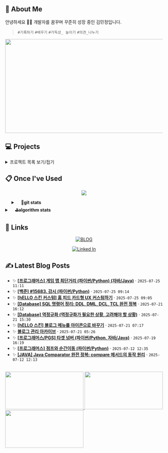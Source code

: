 ## 👋  About Me 

안녕하세요 🙌🏻 개발자를 꿈꾸며 꾸준히 성장 중인 김민정입니다.
> `#기록하기` `#배우기` `#가독성_ 높이기` `#의견_나누기`

<!--
```
💻 새로운 기술을 배우는 것을 즐기며, 이를 블로그와 깃허브에 기록으로 남기는 습관을 가지고 있습니다.
🔍 문제 해결 과정에서 함께 고민하고 토론하는 것을 좋아하며, 팀원들과의 협업을 중요하게 생각합니다.
📚 모르는 것은 부끄러워하지 않고 적극적으로 배우며, 작은 성과도 기록하고 공유하는 습관을 지향합니다.
✍️ 유지보수가 쉽고 가독성이 높은 코드를 작성하는 것을 목표로 하며, 코드의 명확성과 이해도를 중요하게 생각합니다.
```
-->
<!-- gitAnimal 농장 -->
<a href="https://www.gitanimals.org/en_US?utm_medium=image&utm_source=Mingguriguri&utm_content=farm">
<img
  src="https://render.gitanimals.org/farms/Mingguriguri"
  width="800"
  height="300"
/>
</a>


## 💻 Projects
<details>
  <summary>프로젝트 목록 보기/접기</summary>
  <br>
	
- **Golbang** (2024.03 ~ 진행 중):
  - 골프 모임 생성, 일정 공유, 게임 기록 관리 서비스.
  - Django 기반 백엔드 개발 및 JWT 인증 시스템
  - 모임, 통계 기능 구현
  - FCM 기반 푸시 알림 기능 구현
  - 이미지 최적화 기능 구현

- **TOUS** (ToUs; Tours) (2024.04 ~ 2024.06):
  - 여행 일정 관리 및 실시간 메신저 기능 제공.
  - Spring Boot를 활용한 REST API 및 실시간 채팅 개발.

- **Pang** (2023.04 ~ 2023.06):
  - AI 기반 마인드맵 메모 서비스.
  - Django 풀스택 개발 및 방사형 UI 구현.

- **iNES 연구실 웹사이트** (2023.06 ~ 2024.07):
  - 연구 성과 및 논문 정보 공유를 위한 웹페이지 구축.
  - Django, AWS EC2, Docker를 활용한 서버 배포 및 운영.
</details>


## 📋 Once I've Used
<!-- 스킬 아이콘 --> 
<p align="center">
  <a href="https://skillicons.dev">
    <img src="https://skillicons.dev/icons?i=py,django,java,spring,vscode,eclipse,aws,mysql,redis,sqlite,figma,notion,docker,git&perline=20">
  </a>
</p>
 
<!--([뱃지 커스텀 사이트 : https://shields.io/category/coverage](https://simpleicons.org/))-->
<!-- Contribution Graph --> 
<!-- [![Ashutosh's github activity graph](https://github-readme-activity-graph.vercel.app/graph?username=Mingguriguri&theme=merko&bg_color=ffffffff&color=0a0f0b&line=abd200&point=abd200&area=true&hide_border=true)](https://github.com/ashutosh00710/github-readme-activity-graph) -->

<!-- [![Ashutosh's github activity graph](https://github-readme-activity-graph.vercel.app/graph?username=mingguriguri&theme=merko&area=true)](https://github.com/ashutosh00710/github-readme-activity-graph) -->

<details align="left" style="margin-left:20px">
	<summary>&nbsp;&nbsp;&nbsp;&nbsp;<b>🌱git stats</b></summary><br>
	
![MinJeong's GitHub stats](https://github-readme-stats.vercel.app/api?username=Mingguriguri&show_icons=true&hide=contribs&theme=merko&bg_color=000000&count_private=true&line_height=24)
	
</details>

<details align="left">
	<summary>&nbsp;&nbsp;&nbsp;&nbsp;<b>⛳algorithm stats</b></summary><br>
	
[![Solved.ac
프로필](http://mazassumnida.wtf/api/v2/generate_badge?boj=merrong925)](https://solved.ac/merrong925)

<img src="https://leetcard.jacoblin.cool/minggu_123?theme=light&font=ABeeZee" width="420"> 
	
</details>

## 🔗 Links
<div align="center">
<!-- 뱃지 사이트 : https://badgesgenerator.com/ -->
  <a href="https://minjeong.oopy.io/"><img src="https://img.shields.io/badge/BLOG-click!-White?labelColor=CDC1FF&style=social&logo=Notion&logoColor=black&link=https://minjeong.oopy.io/" alt="BLOG" /></a>
  
  <a href="https://www.linkedin.com/in/%EB%AF%BC%EC%A0%95-%EA%B9%80-11b157299/"><img src="https://img.shields.io/badge/Linked%20In-click!-White?labelColor=CDC1FF&style=social&logo=LinkedIn&logoColor=blue&link=https://www.linkedin.com/in/%EB%AF%BC%EC%A0%95-%EA%B9%80-11b157299/" alt="Linked In" /></a>
	
</div>


## ✍️ Latest Blog Posts

<!-- BLOG-POST-LIST:START -->
- ✨ **[[프로그래머스] 게임 맵 최단거리 (파이썬/Python) (자바/Java)](https://minsllogg.tistory.com/entry/%ED%94%84%EB%A1%9C%EA%B7%B8%EB%9E%98%EB%A8%B8%EC%8A%A4-%EA%B2%8C%EC%9E%84-%EB%A7%B5-%EC%B5%9C%EB%8B%A8%EA%B1%B0%EB%A6%AC-%ED%8C%8C%EC%9D%B4%EC%8D%ACPython-%EC%9E%90%EB%B0%94Java)** · `2025-07-25 11:11`
- ✨ **[[백준] #15683. 감시 (파이썬/Python)](https://minsllogg.tistory.com/entry/%EB%B0%B1%EC%A4%80-15683-%EA%B0%90%EC%8B%9C-%ED%8C%8C%EC%9D%B4%EC%8D%ACPython)** · `2025-07-25 09:14`
- ✨ **[[hELLO 스킨 커스텀]  홈 피드 카드형 UX 커스텀하기](https://minsllogg.tistory.com/entry/hELLO-%EC%8A%A4%ED%82%A8-%EC%BB%A4%EC%8A%A4%ED%85%80-%ED%99%88-%ED%94%BC%EB%93%9C-%EC%B9%B4%EB%93%9C%ED%98%95-UX-%EC%BB%A4%EC%8A%A4%ED%85%80%ED%95%98%EA%B8%B0)** · `2025-07-25 09:05`
- ✨ **[[Database] SQL 명령어 정리: DDL, DML, DCL, TCL 완전 정복](https://minsllogg.tistory.com/entry/Database-SQL-%EB%AA%85%EB%A0%B9%EC%96%B4-%EC%A0%95%EB%A6%AC-DDL-DML-DCL-TCL-%EC%99%84%EC%A0%84-%EC%A0%95%EB%B3%B5)** · `2025-07-21 16:12`
- ✨ **[[Database] 역정규화 (역정규화가 필요한 상황, 고려해야 할 상황)](https://minsllogg.tistory.com/entry/Database-%EC%97%AD%EC%A0%95%EA%B7%9C%ED%99%94-%EC%97%AD%EC%A0%95%EA%B7%9C%ED%99%94%EA%B0%80-%ED%95%84%EC%9A%94%ED%95%9C-%EC%83%81%ED%99%A9-%EA%B3%A0%EB%A0%A4%ED%95%B4%EC%95%BC-%ED%95%A0-%EC%83%81%ED%99%A9)** · `2025-07-21 15:30`
- ✨ **[[hELLO 스킨] 블로그 메뉴를 아이콘으로 바꾸기](https://minsllogg.tistory.com/entry/%EB%B8%94%EB%A1%9C%EA%B7%B8-%EB%A9%94%EB%89%B4%EB%A5%BC-%EC%95%84%EC%9D%B4%EC%BD%98%EC%9C%BC%EB%A1%9C-%EB%B0%94%EA%BE%B8%EA%B8%B0)** · `2025-07-21 07:17`
- ✨ **[블로그 관리 아카이브](https://minsllogg.tistory.com/entry/%EB%B8%94%EB%A1%9C%EA%B7%B8-%EA%BE%B8%EB%AF%B8%EA%B8%B0-%EC%95%84%EC%B9%B4%EC%9D%B4%EB%B8%8C)** · `2025-07-21 05:26`
- ✨ **[[프로그래머스/PGS] 타겟 넘버 (파이썬/Python, 자바/Java)](https://minsllogg.tistory.com/entry/%ED%94%84%EB%A1%9C%EA%B7%B8%EB%9E%98%EB%A8%B8%EC%8A%A4PGS-%ED%83%80%EA%B2%9F-%EB%84%98%EB%B2%84-%ED%8C%8C%EC%9D%B4%EC%8D%ACPython-%EC%9E%90%EB%B0%94Java)** · `2025-07-19 16:19`
- ✨ **[[프로그래머스] 점프와 순간이동 (파이썬/Python)](https://minsllogg.tistory.com/entry/%ED%94%84%EB%A1%9C%EA%B7%B8%EB%9E%98%EB%A8%B8%EC%8A%A4-%EC%A0%90%ED%94%84%EC%99%80-%EC%88%9C%EA%B0%84%EC%9D%B4%EB%8F%99-%ED%8C%8C%EC%9D%B4%EC%8D%ACPython)** · `2025-07-12 12:35`
- ✨ **[[JAVA] Java Comparator 완전 정복: compare 메서드의 동작 원리](https://minsllogg.tistory.com/entry/JAVA-Java-Comparator-%EC%99%84%EC%A0%84-%EC%A0%95%EB%B3%B5-compare-%EB%A9%94%EC%84%9C%EB%93%9C%EC%9D%98-%EB%8F%99%EC%9E%91-%EC%9B%90%EB%A6%AC)** · `2025-07-12 12:13`
<!-- BLOG-POST-LIST:END -->


<!-- gitAnimal 펫 -->

<br>
<a href="https://www.gitanimals.org/en_US?utm_medium=image&utm_source=Mingguriguri&utm_content=line">
  <img
    src="https://render.gitanimals.org/lines/Mingguriguri?pet-id=671288581224146498"
    width="250"
    height="120"
  />
</a>
  
<a href="https://www.gitanimals.org/en_US?utm_medium=image&utm_source=Mingguriguri&utm_content=line">
  <img
    src="https://render.gitanimals.org/lines/Mingguriguri?pet-id=696657084644843102"
    width="250"
    height="120"
  />
</a>


<a href="https://www.gitanimals.org/en_US?utm_medium=image&utm_source=Mingguriguri&utm_content=line">
  <img
    src="https://render.gitanimals.org/lines/Mingguriguri?pet-id=671287225683807395"
    width="250"
    height="120"
  />
</a>
  
